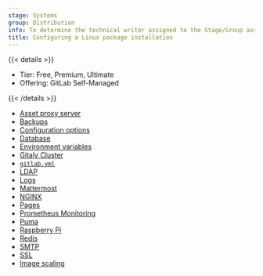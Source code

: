```yaml
---
stage: Systems
group: Distribution
info: To determine the technical writer assigned to the Stage/Group associated with this page, see https://handbook.gitlab.com/handbook/product/ux/technical-writing/#assignments
title: Configuring a Linux package installation
---
```


{{< details >}}

- Tier: Free, Premium, Ultimate
- Offering: GitLab Self-Managed

{{< /details >}}

- [Asset proxy server](https://docs.gitlab.com/security/asset_proxy/)
- [Backups](backups.md)
- [Configuration options](configuration.md)
- [Database](database.md)
- [Environment variables](environment-variables.md)
- [Gitaly Cluster](praefect.md)
- [`gitlab.yml`](gitlab.yml.md)
- [LDAP](https://docs.gitlab.com/administration/auth/ldap/)
- [Logs](logs.md)
- [Mattermost](https://docs.gitlab.com/integration/mattermost/)
- [NGINX](nginx.md)
- [Pages](https://docs.gitlab.com/administration/pages/)
- [Prometheus Monitoring](prometheus.md)
- [Puma](https://docs.gitlab.com/administration/operations/puma/)
- [Raspberry Pi](rpi.md)
- [Redis](redis.md)
- [SMTP](smtp.md)
- [SSL](ssl/_index.md)
- [Image scaling](image_scaling.md)
